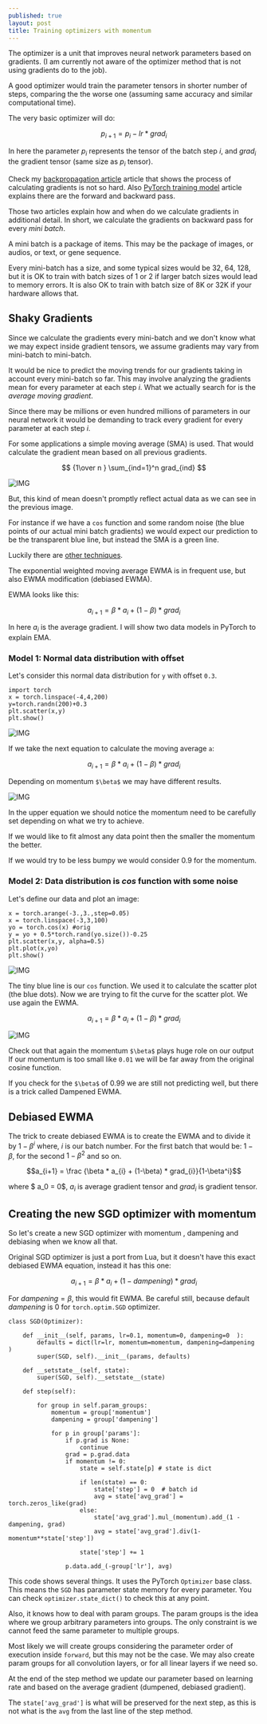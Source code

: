 ```yaml
---
published: true
layout: post
title: Training optimizers with momentum
---
```

The optimizer is a unit that improves neural network parameters based on gradients. (I am currently not aware of the optimizer method that is not using gradients do to the job).

A good optimizer would train the parameter tensors in shorter number of steps, comparing the the worse one (assuming same accuracy and similar computational time).

The very basic optimizer will do:

$$ p_{i+1} = p_{i} - lr * grad_{i} $$

In here the parameter $p_{i}$ represents the tensor of the batch step $i$, and $grad_{i}$ the gradient tensor (same size as $p_i$ tensor).

Check my [backpropagation article](https://dejanbatanjac.github.io/2019/01/30/Backpropagation-honorable-notes.html) article that shows the process of calculating gradients is not so hard. Also [PyTorch training model](https://dejanbatanjac.github.io/2019/02/15/PyTorch-training-model.html) article explains there are the forward and backward pass.

Those two articles explain how and when do we calculate gradients in additional detail. In short, we calculate the gradients on backward pass for every *mini batch*. 

A mini batch is a package of items. This may be the package of images, or audios, or text, or gene sequence. 

Every mini-batch has a size, and some typical sizes would be 32, 64, 128, but it is OK to train with batch sizes of 1 or 2 if larger batch sizes would lead to memory errors. It is also OK to train with batch size of 8K or 32K if your hardware allows that.

## Shaky Gradients

Since we calculate the gradients every mini-batch and we don't know what we may expect inside gradient tensors, we assume gradients may vary from mini-batch to mini-batch.

It would be nice to predict the moving trends for our gradients taking in account every mini-batch so far. This may involve analyzing the gradients mean for every parameter at each step $i$. What we actually search for is the *average moving gradient*.

Since there may be millions or even hundred millions of parameters in our neural network it would be demanding to track every gradient for every parameter at each step $i$.

For some applications a simple moving average (SMA) is used. That would calculate the gradient mean based on all previous gradients.

$$ {1\over n } \sum_{ind=1}^n grad_{ind}  $$

![IMG](/images/momentum5.png)

But, this kind of mean doesn't promptly reflect actual data as we can see in the previous image.

For instance if we have a `cos` function and some random noise (the blue points of our actual mini batch gradients) we would expect our prediction to be the transparent blue line, but instead the SMA is a green line.

Luckily there are [other techniques](https://en.wikipedia.org/wiki/Moving_average).

The exponential weighted moving average EWMA is in frequent use, but also EWMA modification (debiased EWMA).

EWMA looks like this:

$$a_{i+1} = \beta * a_i + (1-\beta) * grad_{i}$$

In here $a_i$ is the average gradient. I will show two data models in PyTorch to explain EMA.

### Model 1: Normal data distribution with offset

Let's consider this normal data distribution for `y` with offset `0.3`.
```
import torch
x = torch.linspace(-4,4,200)
y=torch.randn(200)+0.3
plt.scatter(x,y)
plt.show()
```

![IMG](/images/momentum1.png)

If we take the next equation to calculate the moving average `a`:

$$a_{i+1} = \beta * a_i + (1-\beta) * grad_{i}$$

Depending on momentum `$\beta$` we may have different results.

![IMG](/images/momentum2.gif)

In the upper equation we should notice the momentum need to be carefully set depending on what we try to achieve.

If we would like to fit almost any data point then the smaller the momentum the better.

If we would try to be less bumpy we would consider 0.9 for the momentum.


### Model 2: Data distribution is *cos* function with some noise

Let's define our data and plot an image:

```
x = torch.arange(-3.,3.,step=0.05)
x = torch.linspace(-3,3,100)
yo = torch.cos(x) #orig
y = yo + 0.5*torch.rand(yo.size())-0.25
plt.scatter(x,y, alpha=0.5)
plt.plot(x,yo)
plt.show()
```

![IMG](/images/momentum3.png)

The tiny blue line is our `cos` function. We used it to calculate the scatter plot (the blue dots). Now we are trying to fit the curve for the scatter plot. We use again the EWMA.

$$a_{i+1} = \beta * a_i + (1-\beta) * grad_{i}$$


![IMG](/images/momentum4.gif)

Check out that again the momentum `$\beta$` plays huge role on our output If our momentum is too small like `0.01` we will be far away from the original cosine function.

If you check for the `$\beta$` of 0.99 we are still not predicting well, but there is a trick called Dampened EWMA.


## Debiased EWMA

The trick to create debiased EWMA is to create the EWMA and to divide it by $1-\beta^i$ where, $i$ is our batch number. For the first batch that would be: $1-\beta$, for the second $1-\beta^2$  and so on.

$$a_{i+1} = \frac {\beta * a_{i} + (1-\beta) * grad_{i}}{1-\beta^i}$$

where $ a_0 = 0$, $a_i$ is average gradient tensor and $grad_i$ is gradient tensor.

## Creating the new SGD optimizer with momentum

So let's create a new SGD optimizer with momentum , dampening and debiasing when we know all that.

Original SGD optimizer is just a port from Lua, but it doesn't have this exact debiased EWMA equation, instead it has this one:

$$a_{i+1} = \beta * a_{i} + (1-dampening) * grad_{i}$$

For $dampening = \beta$, this would fit EWMA. Be careful still, because default $dampening$ is 0 for `torch.optim.SGD` optimizer.

```
class SGD(Optimizer): 
   
    def __init__(self, params, lr=0.1, momentum=0, dampening=0  ):        
        defaults = dict(lr=lr, momentum=momentum, dampening=dampening  )
        super(SGD, self).__init__(params, defaults)        

    def __setstate__(self, state):
        super(SGD, self).__setstate__(state)

    def step(self):       
        
        for group in self.param_groups:
            momentum = group['momentum']
            dampening = group['dampening'] 
            
            for p in group['params']:
                if p.grad is None:
                    continue
                grad = p.grad.data
                if momentum != 0:
                    state = self.state[p] # state is dict 

                    if len(state) == 0:                                            
                        state['step'] = 0  # batch id
                        avg = state['avg_grad'] = torch.zeros_like(grad)                    
                    else:                        
                        state['avg_grad'].mul_(momentum).add_(1 - dampening, grad)                        
                        avg = state['avg_grad'].div(1-momentum**state['step'])
                        
                    state['step'] += 1                    

                p.data.add_(-group['lr'], avg)   
```                

This code shows several things. It uses the PyTorch `Optimizer` base class. This means the `SGD` has parameter state memory for every parameter.
You can check `optimizer.state_dict()` to check this at any point.

Also, it knows how to deal with param groups. The param groups is the idea where we group arbitrary parameters into groups. The only constraint is we cannot feed the same parameter to multiple groups.

Most likely we will create groups considering the parameter order of execution inside `forward`, but this may not be the case. We may also create param groups for all convolution layers, or for all linear layers if we need so.

At the end of the step method we update our parameter based on learning rate and based on the average gradient (dumpened, debiased gradient).

The `state['avg_grad']` is what will be preserved for the next step, as this is not what is the `avg` from the last line of the step method.

